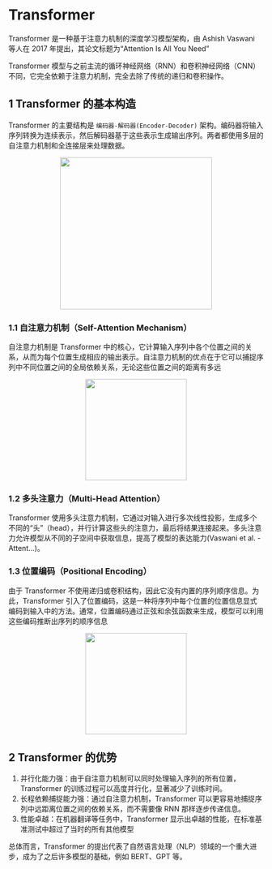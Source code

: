 # Transformer

Transformer 是一种基于注意力机制的深度学习模型架构，由 Ashish Vaswani 等人在 2017 年提出，其论文标题为“Attention Is All You Need”​

Transformer 模型与之前主流的循环神经网络（RNN）和卷积神经网络（CNN）不同，它完全依赖于注意力机制，完全去除了传统的递归和卷积操作。

## 1 Transformer 的基本构造
Transformer 的主要结构是 `编码器-解码器(Encoder-Decoder)` 架构。编码器将输入序列转换为连续表示，然后解码器基于这些表示生成输出序列。两者都使用多层的自注意力机制和全连接层来处理数据。

<div align=center>
    <image src="imgs/transformer-model.png" width=300>
</div>

### 1.1 自注意力机制（Self-Attention Mechanism）
自注意力机制是 Transformer 中的核心，它计算输入序列中各个位置之间的关系，从而为每个位置生成相应的输出表示。自注意力机制的优点在于它可以捕捉序列中不同位置之间的全局依赖关系，无论这些位置之间的距离有多远

<div align=center>
    <image src="imgs/scaled-dot-product-attention.png" width=200>
</div>

### 1.2 多头注意力（Multi-Head Attention）
Transformer 使用多头注意力机制，它通过对输入进行多次线性投影，生成多个不同的“头”（head），并行计算这些头的注意力，最后将结果连接起来。多头注意力允许模型从不同的子空间中获取信息，提高了模型的表达能力​(Vaswani et al. - Attent…)。

### 1.3 位置编码（Positional Encoding）
由于 Transformer 不使用递归或卷积结构，因此它没有内置的序列顺序信息。为此，Transformer 引入了位置编码，这是一种将序列中每个位置的位置信息显式编码到输入中的方法。通常，位置编码通过正弦和余弦函数来生成，模型可以利用这些编码推断出序列的顺序信息​

<div align=center>
    <image src="imgs/Multi-Head Attention.png" width=200>
</div>


## 2 Transformer 的优势
1. 并行化能力强：由于自注意力机制可以同时处理输入序列的所有位置，Transformer 的训练过程可以高度并行化，显著减少了训练时间。
2. 长程依赖捕捉能力强：通过自注意力机制，Transformer 可以更容易地捕捉序列中远距离位置之间的依赖关系，而不需要像 RNN 那样逐步传递信息。
3. 性能卓越：在机器翻译等任务中，Transformer 显示出卓越的性能，在标准基准测试中超过了当时的所有其他模型

总体而言，Transformer 的提出代表了自然语言处理（NLP）领域的一个重大进步，成为了之后许多模型的基础，例如 BERT、GPT 等。